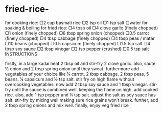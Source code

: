 # fried-rice-
for cooking rice:
▢2 cup basmati rice
▢2 tsp  oil
▢1 tsp salt
▢water for soaking & boiling
for fried rice:
▢4 tbsp oil
▢4 clove garlic (finely chopped)
▢1 onion (finely chopped)
▢8 tbsp spring onion (chopped)
▢0.5 carrot (finely chopped)
▢4 tbsp cabbage (finely chopped)
▢4 tbsp peas / matar
▢10 beans (chopped)
▢0.5 capsicum (finely chopped)
▢1.5 tsp salt
▢4 tbsp soy sauce
▢2 tbsp vinegar
▢2 tsp pepper (crushed)
▢0.5 tsp salt
INSTRUCTIONS
 
firstly, in a large kadai heat 2 tbsp oil and stir-fry 2 clove garlic.
also, saute ½ onion and 2 tbsp spring onion until they sweat.
furthermore add vegetables of your choice like ¼ carrot, 2 tbsp cabbage, 2 tbsp peas, 5 beans, ¼ capsicum and ½ tsp salt.
stir fry on high flame without overcooking vegetables.
now add 2 tbsp soy sauce and 1 tbsp vinegar. stir-fry until the sauce is combined well.
keeping the flame on high, add cooked rice.
also, add 1 tsp pepper and ¼ tsp salt. adjust the salt as soy sauce has salt.
stir-fry by mixing well making sure rice grains won't break.
further, add 2 tbsp spring onions and mix well.
finally, enjoy veg fried rice
